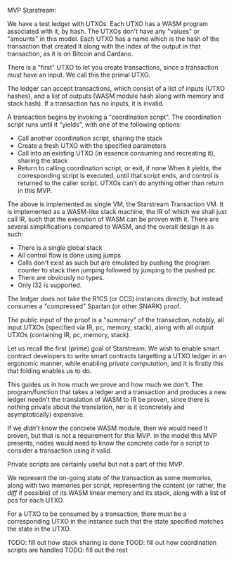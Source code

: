 MVP Starstream:

We have a test ledger with UTXOs.
Each UTXO has a WASM program associated with it, by hash.
The UTXOs don't have any "values" or "amounts" in this model.
Each UTXO has a name which is the hash of the transaction that created
it along with the index of the output in that transaction,
as it is on Bitcoin and Cardano.

There is a "first" UTXO to let you create transactions,
since a transaction must have an input.
We call this the primal UTXO.

The ledger can accept transactions,
which consist of a list of inputs (UTXO hashes),
and a list of outputs (WASM module hash along with memory and stack hash).
If a transaction has no inputs, it is invalid.

A transaction begins by invoking a "coordination script".
The coordination script runs until it "yields", with one of the following options:
- Call another coordination script, sharing the stack
- Create a fresh UTXO with the specified parameters
- Call into an existing UTXO (in essence consuming and recreating it), sharing the stack
- Return to calling coordination script, or exit, if none
When it yields, the corresponding script is executed, until that script ends,
and control is returned to the caller script.
UTXOs can't do anything other than return in this MVP.

The above is implemented as single VM, the Starstream Transaction VM.
It is implemented as a WASM-like stack machine, the IR of which we shall just call IR,
such that the execution of WASM can be proven with it.
There are several simplifications compared to WASM, and the overall design is as such:
- There is a single global stack
- All control flow is done using jumps
- Calls don't exist as such but are emulated by pushing the
  program counter to stack then jumping followed by jumping to the pushed pc.
- There are obviously no types.
- Only i32 is supported.

The ledger does not take the R1CS (or CCS) instances directly,
but instead consumes a "compressed" Spartan (or other SNARK) proof.

The public input of the proof is a "summary" of the transaction,
notably, all input UTXOs (specified via IR, pc, memory, stack),
along with all output UTXOs (containing IR, pc, memory, stack).

Let us recall the first (prime) goal of Starstream:
We wish to enable smart contract developers to write smart contracts
targetting a UTXO ledger in an ergonomic manner, while enabling
_private computation_, and it is firstly this that folding enables us to do.

This guides us in how much we prove and how much we don't.
The program/function that takes a ledger and a transaction and produces a new ledger
needn't the translation of WASM to IR be proven, since there is nothing
private about the translation, nor is it (concretely and asymptotically) expensive.

If we _didn't_ know the concrete WASM module, then we would need it proven,
but that is not a requirement for _this_ MVP.
In the model this MVP presents, nodes would need to know the concrete
code for a script to consider a transaction using it valid.

Private scripts are certainly useful but not a part of this MVP.

We represent the on-going state of the transaction as some memories,
along with two memories per script, representing the content (or rather,
the _diff_ if possible) of its WASM linear memory and its stack,
along with a list of pcs for each UTXO.

For a UTXO to be consumed by a transaction, there must be a corresponding UTXO
in the instance such that the state specified matches the state
in the UTXO.

TODO: fill out how stack sharing is done
TOOD: fill out how coordination scripts are handled
TODO: fill out the rest
